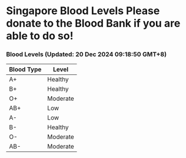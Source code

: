 Singapore Blood Levels
 Please donate to the Blood Bank if you are able to do so!
================================================================================================================================

### Blood Levels (Updated: 20 Dec 2024 09:18:50 GMT+8)
| Blood Type | Level     |
|------------|-----------|
| A+     | Healthy |
| B+     | Healthy |
| O+     | Moderate |
| AB+     | Low |
| A-     | Low |
| B-     | Healthy |
| O-     | Moderate |
| AB-     | Moderate |
